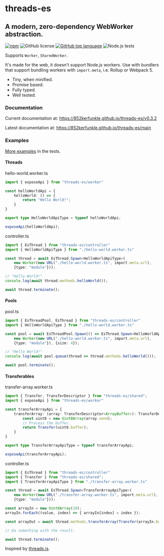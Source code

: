# threads-es
## A modern, zero-dependency WebWorker abstraction.

[![npm](https://img.shields.io/npm/v/threads-es?logo=npm)](https://npmjs.com/package/threads-es)
![GitHub license](https://img.shields.io/github/license/852Kerfunkle/threads-es?logo=github)
[![GitHub top language](https://img.shields.io/github/languages/top/852Kerfunkle/threads-es?logo=typescript)](https://typescriptlang.org)
![Node.js tests](https://img.shields.io/github/actions/workflow/status/852Kerfunkle/threads-es/node.js.yml?label=Node.js%20CI&logo=github)

Supports `Worker`, `SharedWorker`.

It's made for the web, it doesn't support Node.js workers. Use with bundlers that support bundling workers with `import.meta`, i.e. Rollup or Webpack 5.

- Tiny, when minified.
- Promise based.
- Fully typed.
- Well tested.

### Documentation

Current documentation at: https://852kerfunkle.github.io/threads-es/v0.3.2

Latest documentation at: https://852kerfunkle.github.io/threads-es/main

### Examples

[More examples](test/threads/valid) in the tests.

#### Threads

hello-world.worker.ts
```ts
import { exposeApi } from "threads-es/worker"

const helloWorldApi = {
    helloWorld: () => {
        return "Hello World!";
    }
}

export type HelloWorldApiType = typeof helloWorldApi;

exposeApi(helloWorldApi);
```

controller.ts
```ts
import { EsThread } from "threads-es/controller"
import { HelloWorldApiType } from "./hello-world.worker.ts"

const thread = await EsThread.Spawn<HelloWorldApiType>(
    new Worker(new URL("./hello-world.worker.ts", import.meta.url),
    {type: "module"}));

// "Hello World!"
console.log(await thread.methods.helloWorld());

await thread.terminate();
```

#### Pools

pool.ts
```ts
import { EsThreadPool, EsThread } from "threads-es/controller"
import { HelloWorldApiType } from "./hello-world.worker.ts"

const pool = await EsThreadPool.Spawn(() => EsThread.Spawn<HelloWorldApiType>(
    new Worker(new URL("./hello-world.worker.ts", import.meta.url),
    {type: "module"}), {size: 4});

// "Hello World!"
console.log(await pool.queue(thread => thread.methods.helloWorld()));

await pool.terminate();
```

#### Transferables

transfer-array.worker.ts
```ts
import { Transfer, TransferDescriptor } from "threads-es/shared";
import { exposeApi } from "threads-es/worker"

const transferArrayApi = {
    transferArray: (array: TransferDescriptor<ArrayBuffer>): TransferDescriptor<ArrayBuffer> => {
        const uint8 = new Uint8Array(array.send);
        // Process the buffer.
        return Transfer(uint8.buffer);
    }
}

export type TransferArrayApiType = typeof transferArrayApi;

exposeApi(transferArrayApi);
```

controller.ts
```ts
import { EsThread } from "threads-es/controller"
import { Transfer } from "threads-es/shared";
import { TransferArrayApiType } from "./transfer-array.worker.ts"

const thread = await EsThread.Spawn<TransferArrayApiType>(
    new Worker(new URL("./transfer-array.worker.ts", import.meta.url),
    {type: "module"}));

const arrayIn = new Uint8Array(10);
arrayIn.forEach((value, index) => { arrayIn[index] = index });

const arrayOut = await thread.methods.transferArray(Transfer(arrayIn.buffer));

// Do something with the result.

await thread.terminate();
```

Inspired by [threads.js](https://github.com/andywer/threads.js).